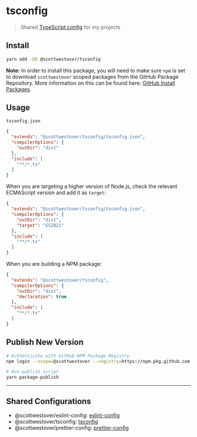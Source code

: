 # tsconfig

> Shared [TypeScript config](https://www.typescriptlang.org/docs/handbook/tsconfig-json.html) for my projects

## Install

```bash
yarn add -DE @scottwestover/tsconfig
```

**Note:** In order to install this package, you will need to make sure `npm` is set to download `scottwestover` scoped packages from the GitHub Package Repository. More information on this can be found here: [GitHub Install Packages](https://docs.github.com/en/packages/learn-github-packages/installing-a-package).

## Usage

`tsconfig.json`

```json
{
  "extends": "@scottwestover/tsconfig/tsconfig.json",
  "compilerOptions": {
    "outDir": "dist"
  },
  "include": [
    "**/*.ts"
  ]
}
```

When you are targeting a higher version of Node.js, check the relevant ECMAScript version and add it as `target`:

```json
{
  "extends": "@scottwestover/tsconfig/tsconfig.json",
  "compilerOptions": {
    "outDir": "dist",
    "target": "ES2021"
  },
  "include": [
    "**/*.ts"
  ]
}
```

When you are building a NPM package:

```json
{
  "extends": "@scottwestover/tsconfig",
  "compilerOptions": {
    "outDir": "dist",
    "declaration": true
  },
  "include": [
    "**/*.ts"
  ]
}
```

## Publish New Version

```bash
# Authenticate with GitHub NPM Package Registry
npm login --scope=@scottwestover --registry=https://npm.pkg.github.com

# Run publish script
yarn package-publish
```

---

## Shared Configurations

- @scottwestover/eslint-config: [eslint-config](https://github.com/scottwestover/eslint-config)
- @scottwestover/tsconfig: [tsconfig](https://github.com/scottwestover/tsconfig)
- @scottwestover/prettier-config: [prettier-config](https://github.com/scottwestover/prettier-config)

